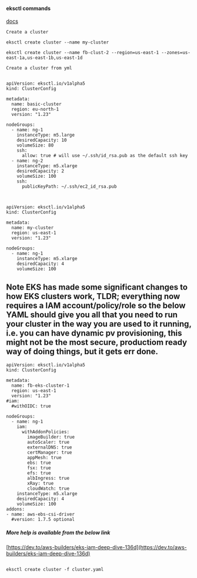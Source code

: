 #### eksctl commands

[docs](https://eksctl.io/usage/creating-and-managing-clusters/)


```Create a cluster```

````
eksctl create cluster --name my-cluster

eksctl create cluster --name fb-clust-2 --region=us-east-1 --zones=us-east-1a,us-east-1b,us-east-1d

````


```Create a cluster from yml```


````

apiVersion: eksctl.io/v1alpha5
kind: ClusterConfig

metadata:
  name: basic-cluster
  region: eu-north-1
  version: "1.23"

nodeGroups:
  - name: ng-1
    instanceType: m5.large
    desiredCapacity: 10
    volumeSize: 80
    ssh:
      allow: true # will use ~/.ssh/id_rsa.pub as the default ssh key
  - name: ng-2
    instanceType: m5.xlarge
    desiredCapacity: 2
    volumeSize: 100
    ssh:
      publicKeyPath: ~/.ssh/ec2_id_rsa.pub


````

````

apiVersion: eksctl.io/v1alpha5
kind: ClusterConfig

metadata:
  name: my-cluster
  region: us-east-1
  version: "1.23"

nodeGroups:
  - name: ng-1
    instanceType: m5.xlarge
    desiredCapacity: 4
    volumeSize: 100

````


## Note EKS has made some significant changes to how EKS clusters work, TLDR; everything now requires a IAM account/policy/role so the below YAML should give you all that you need to run your cluster in the way you are used to it running, i.e. you can have dynamic pv provisioning, this might not be the most secure, productiom ready way of doing things, but it gets err done.


````
apiVersion: eksctl.io/v1alpha5
kind: ClusterConfig

metadata:
  name: fb-eks-cluster-1
  region: us-east-1
  version: "1.23"
#iam:
  #withOIDC: true

nodeGroups:
  - name: ng-1
    iam:
      withAddonPolicies:
        imageBuilder: true
        autoScaler: true
        externalDNS: true
        certManager: true
        appMesh: true
        ebs: true
        fsx: true
        efs: true
        albIngress: true
        xRay: true
        cloudWatch: true
    instanceType: m5.xlarge
    desiredCapacity: 4
    volumeSize: 100
addons:
- name: aws-ebs-csi-driver
  #version: 1.7.5 optional

````

##### More help is available from the below link

[https://dev.to/aws-builders/eks-iam-deep-dive-136d](https://dev.to/aws-builders/eks-iam-deep-dive-136d)

````

eksctl create cluster -f cluster.yaml

````
